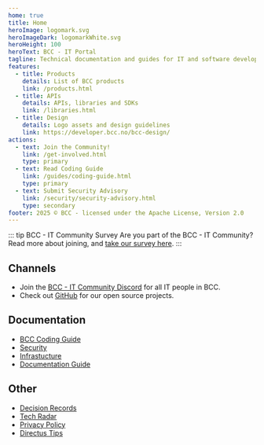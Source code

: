 ```yaml
---
home: true
title: Home
heroImage: logomark.svg
heroImageDark: logomarkWhite.svg
heroHeight: 100
heroText: BCC - IT Portal
tagline: Technical documentation and guides for IT and software development in BCC
features:
  - title: Products
    details: List of BCC products
    link: /products.html
  - title: APIs
    details: APIs, libraries and SDKs
    link: /libraries.html
  - title: Design
    details: Logo assets and design guidelines
    link: https://developer.bcc.no/bcc-design/
actions:
  - text: Join the Community!
    link: /get-involved.html
    type: primary
  - text: Read Coding Guide
    link: /guides/coding-guide.html
    type: primary
  - text: Submit Security Advisory
    link: /security/security-advisory.html
    type: secondary
footer: 2025 © BCC - licensed under the Apache License, Version 2.0
---
```


::: tip BCC - IT Community Survey
Are you part of the BCC - IT Community? Read more about joining, and [take our survey here](get-involved.md).
:::

## Channels

* Join the [BCC - IT Community Discord](https://developer.bcc.no/discord/) for all IT people in BCC.
* Check out [GitHub](https://github.com/bcc-code) for our open source projects.

## Documentation

* [BCC Coding Guide](guides/coding-guide.md)
* [Security](security/index.md)
* [Infrastucture](/bcc-platform)
* [Documentation Guide](/bcc-documentation-base)
   
## Other

* [Decision Records](https://developer.bcc.no/bcc-decision-records/)
* [Tech Radar](https://developer.bcc.no/bcc-decision-records/tech-radar/)
* [Privacy Policy](./privacy-policy.md)
* [Directus Tips](directus/index.md)
